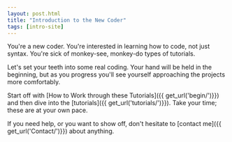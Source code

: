 ```yaml
---
layout: post.html
title: "Introduction to the New Coder"
tags: [intro-site]
---
```


You're a new coder. You're interested in learning how to code, not just syntax. You're sick of monkey-see, monkey-do types of tutorials.

Let's set your teeth into some real coding.  Your hand will be held in the beginning, but as you progress you'll see yourself approaching the projects more comfortably. 

Start off with [How to Work through these Tutorials]({{ get_url('begin/')}}) and then dive into the [tutorials]({{ get_url('tutorials/')}}). Take your time; these are at your own pace. 

If you need help, or you want to show off, don't hesitate to [contact me]({{ get_url('Contact/')}}) about anything.